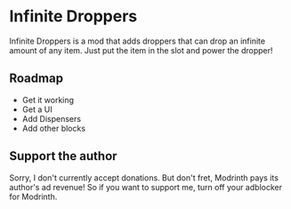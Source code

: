 # Infinite Droppers
Infinite Droppers is a mod that adds droppers that can drop an infinite amount of any item. Just put the item in the slot and power the dropper!

## Roadmap

- Get it working
- Get a UI
- Add Dispensers
- Add other blocks

## Support the author

Sorry, I don't currently accept donations. But don't fret, Modrinth pays its author's ad revenue! So if you want to support me, turn off your adblocker for Modrinth.
